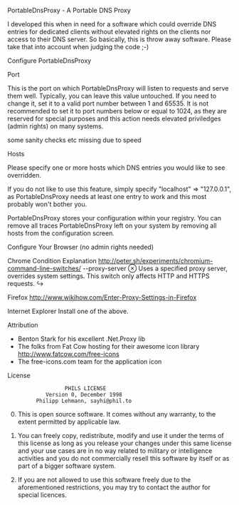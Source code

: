 ﻿PortableDnsProxy - A Portable DNS Proxy

I developed this when in need for a software which could override DNS entries for dedicated clients without elevated rights on the clients nor access to their DNS server. So basically, this is throw away software. Please take that into account when judging the code ;-)

Configure PortableDnsProxy

Port

This is the port on which PortableDnsProxy will listen to requests and serve them well.
Typically, you can leave this value untouched. 
If you need to change it, set it to a valid port number between 1 and 65535.
It is not recommended to set it to port numbers below or equal to 1024, as they are reserved for 
special purposes and this action needs elevated priviledges (admin rights) on many systems.

some sanity checks etc missing due to speed

Hosts

Please specify one or more hosts which DNS entries you would like to see overridden.

If you do not like to use this feature, simply specify "localhost" => "127.0.0.1", as
PortableDnsProxy needs at least one entry to work and this most probably won't bother you.


PortableDnsProxy stores your configuration within your registry. 
You can remove all traces PortableDnsProxy left on your system by removing all hosts from the configuration screen.


Configure Your Browser (no admin rights needed)

Chrome
Condition	Explanation
http://peter.sh/experiments/chromium-command-line-switches/
--proxy-server ⊗	Uses a specified proxy server, overrides system settings. This switch only affects HTTP and HTTPS requests. ↪

Firefox
http://www.wikihow.com/Enter-Proxy-Settings-in-Firefox

Internet Explorer
Install one of the above.

Attribution

- Benton Stark for his excellent .Net.Proxy lib
- The folks from Fat Cow hosting for their awesome icon library 
  http://www.fatcow.com/free-icons
- The free-icons.com team for the application icon

License

                      PHILS LICENSE
	            Version 0, December 1998
             Philipp Lehmann, sayhi@phil.to

0. This is open source software. It comes without any 
   warranty, to the extent permitted by applicable law.

1. You can freely copy, redistribute, modify and use it 
   under the terms of this license as long as you release 
   your changes under this same license and your use
   cases are in no way related to military or intelligence
   activities and you do not commercially resell this
   software by itself or as part of a bigger software
   system.

2. If you are not allowed to use this software freely
   due to the aforementioned restrictions, you may try
   to contact the author for special licences.